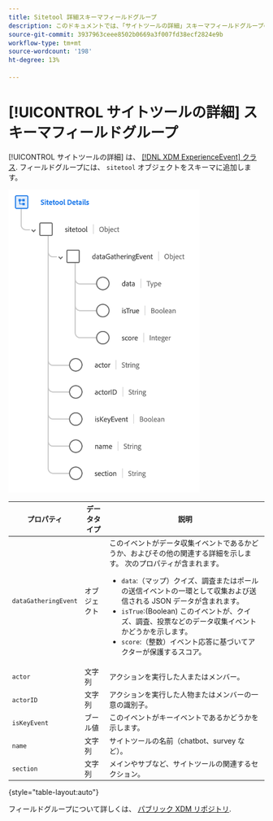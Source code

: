 ```yaml
---
title: Sitetool 詳細スキーマフィールドグループ
description: このドキュメントでは、「サイトツールの詳細」スキーマフィールドグループの概要を説明します。
source-git-commit: 3937963ceee8502b0669a3f007fd38ecf2824e9b
workflow-type: tm+mt
source-wordcount: '198'
ht-degree: 13%

---
```


# [!UICONTROL サイトツールの詳細] スキーマフィールドグループ

[!UICONTROL サイトツールの詳細] は、 [[!DNL XDM ExperienceEvent] クラス](../../classes/experienceevent.md). フィールドグループには、 `sitetool` オブジェクトをスキーマに追加します。

![フィールドグループ構造](../../images/field-groups/sitetool-details.png)

| プロパティ | データタイプ | 説明 |
| --- | --- | --- |
| `dataGatheringEvent` | オブジェクト | このイベントがデータ収集イベントであるかどうか、およびその他の関連する詳細を示します。 次のプロパティが含まれます。<ul><li>`data`:（マップ）クイズ、調査またはポールの送信イベントの一環として収集および送信される JSON データが含まれます。</li><li>`isTrue`:(Boolean) このイベントが、クイズ、調査、投票などのデータ収集イベントかどうかを示します。</li><li>`score`:（整数）イベント応答に基づいてアクターが保護するスコア。</li></ul> |
| `actor` | 文字列 | アクションを実行した人またはメンバー。 |
| `actorID` | 文字列 | アクションを実行した人物またはメンバーの一意の識別子。 |
| `isKeyEvent` | ブール値 | このイベントがキーイベントであるかどうかを示します。 |
| `name` | 文字列 | サイトツールの名前（chatbot、survey など）。 |
| `section` | 文字列 | メインやサブなど、サイトツールの関連するセクション。 |

{style=&quot;table-layout:auto&quot;}

フィールドグループについて詳しくは、 [パブリック XDM リポジトリ](https://github.com/adobe/xdm/blob/master/components/fieldgroups/experience-event/industry-verticals/experienceevent-healthcare-sitetool.schema.json).
